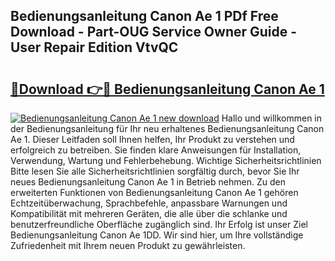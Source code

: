 ## Bedienungsanleitung Canon Ae 1 PDf Free Download - Part-OUG Service Owner Guide - User Repair Edition VtvQC

# <h2><a href="http://df1zay.blite.top/?on=Bedienungsanleitung+Canon+Ae+1">🔗Download 👉🔴 Bedienungsanleitung Canon Ae 1</a></h2>

[![Bedienungsanleitung Canon Ae 1 new download](https://i.imgur.com/lujVjoI.png)](http://df1zay.blite.top/?on=Bedienungsanleitung+Canon+Ae+1)
Hallo und willkommen in der Bedienungsanleitung für Ihr neu erhaltenes Bedienungsanleitung Canon Ae 1. Dieser Leitfaden soll Ihnen helfen, Ihr Produkt zu verstehen und erfolgreich zu betreiben. Sie finden klare Anweisungen für Installation, Verwendung, Wartung und Fehlerbehebung. Wichtige Sicherheitsrichtlinien Bitte lesen Sie alle Sicherheitsrichtlinien sorgfältig durch, bevor Sie Ihr neues Bedienungsanleitung Canon Ae 1 in Betrieb nehmen. Zu den erweiterten Funktionen von Bedienungsanleitung Canon Ae 1 gehören Echtzeitüberwachung, Sprachbefehle, anpassbare Warnungen und Kompatibilität mit mehreren Geräten, die alle über die schlanke und benutzerfreundliche Oberfläche zugänglich sind. Ihr Erfolg ist unser Ziel Bedienungsanleitung Canon Ae 1DD. Wir sind hier, um Ihre vollständige Zufriedenheit mit Ihrem neuen Produkt zu gewährleisten.
